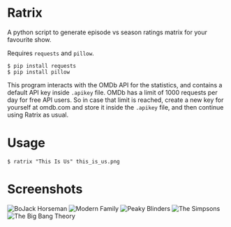 # Ratrix
A python script to generate episode vs season ratings matrix for your favourite show.

Requires `requests` and `pillow`.

```
$ pip install requests
$ pip install pillow
```

This program interacts with the OMDb API for the statistics, and contains a default 
API key inside `.apikey` file. OMDb has a limit of 1000 requests per day for free API 
users. So in case that limit is reached, create a new key for yourself at omdb.com and 
store it inside the `.apikey` file, and then continue using Ratrix as usual.

# Usage
```
$ ratrix "This Is Us" this_is_us.png
```

# Screenshots
![BoJack Horseman](./screenshots/bojack.png)
![Modern Family](./screenshots/mf.png)
![Peaky Blinders](./screenshots/pb.png)
![The Simpsons](./screenshots/simpsons.png)
![The Big Bang Theory](./screenshots/tbbt.png)
